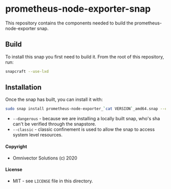 # prometheus-node-exporter-snap
This repository contains the components needed to build the prometheus-node-exporter snap.


## Build
To install this snap you first need to build it. From the root of this repository, run:
```bash
snapcraft --use-lxd
```

## Installation
Once the snap has built, you can install it with:
```bash
sudo snap install prometheus-node-exporter_`cat VERSION`_amd64.snap --classic --dangerous
```
* `--dangerous` - because we are installing a locally built snap, who's sha can't be verified through the snapstore.
* `--classic` - classic confinement is used to allow the snap to access system level resources.


#### Copyright
* Omnivector Solutions (c) 2020

#### License
* MIT - see `LICENSE` file in this directory.
